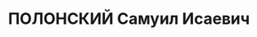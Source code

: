 ---
title: ПОЛОНСКИЙ Самуил Исаевич
description: "1904 р. м. Катеринослав, єврей, з службовців, чл. ВКП(б), освіта середня,\
  \ інструктор Дніпропетровського обкому КП(б)У. \n  14.01.1938 р.звинувачений у належності\
  \ до к/рев. організації, розстріляний 15.01.1938 р. \n  Реабілітований 03.08.1957\
  \ р."
---